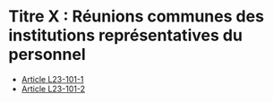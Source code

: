# Titre X : Réunions communes des institutions représentatives du personnel 

* [Article L23-101-1](./LEGIARTI000031060497.md)
* [Article L23-101-2](./LEGIARTI000031060502.md)
